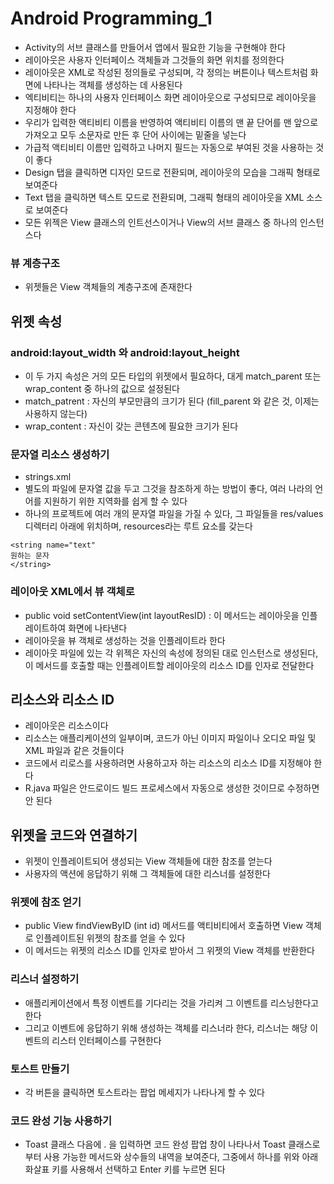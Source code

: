 # Android Programming_1
* Activity의 서브 클래스를 만들어서 앱에서 필요한 기능을 구현해야 한다
* 레이아웃은 사용자 인터페이스 객체들과 그것들의 화면 위치를 정의한다
* 레이아웃은 XML로 작성된 정의들로 구성되며, 각 정의는 버튼이나 텍스트처럼 화면에 나타나는 객체를 생성하는 데 사용된다
* 엑티비티는 하나의 사용자 인터페이스 화면 레이아웃으로 구성되므로 레이아웃을 지정해야 한다
* 우리가 입력한 액티비티 이름을 반영하여 액티비티 이름의 맨 끝 단어를 맨 앞으로 가져오고 모두 소문자로 만든 후 단어 사이에는 밑줄을 넣는다
* 가급적 액티비티 이름만 입력하고 나머지 필드는 자동으로 부여된 것을 사용하는 것이 좋다
* Design 탭을 클릭하면 디자인 모드로 전환되며, 레이아웃의 모습을 그래픽 형태로 보여준다
* Text 탭을 클릭하면 텍스트 모드로 전환되며, 그래픽 형태의 레이아웃을 XML 소스로 보여준다
* 모든 위젝은 View 클래스의 인트선스이거나 View의 서브 클래스 중 하나의 인스턴스다

### 뷰 계층구조
* 위젯들은 View 객체들의 계층구조에 존재한다

## 위젯 속성
### android:layout_width 와 android:layout_height
* 이 두 가지 속성은 거의 모든 타입의 위젯에서 필요하다, 대게 match_parent 또는 wrap_content 중 하나의 값으로 설정된다
* match_patrent : 자신의 부모만큼의 크기가 된다 (fill_parent 와 같은 것, 이제는 사용하지 않는다)
* wrap_content : 자신이 갖는 콘텐츠에 필요한 크기가 된다

### 문자열 리소스 생성하기
* strings.xml
* 별도의 파일에 문자열 값을 두고 그것을 참조하게 하는 방법이 좋다, 여러 나라의 언어를 지원하기 위한 지역화를 쉽게 할 수 있다
* 하나의 프로젝트에 여러 개의 문자열 파일을 가질 수 있다, 그 파일들을 res/values 디렉터리 아래에 위치하며, resources라는 루트 요소를 갖는다
```
<string name="text"
원하는 문자
</string>
```

### 레이아웃 XML에서 뷰 객체로
* public void setContentView(int layoutResID) : 이 메서드는 레이아웃을 인플레이트하여 화면에 나타낸다
* 레이아웃을 뷰 객체로 생성하는 것을 인플레이트라 한다
* 레이아웃 파일에 있는 각 위젝은 자신의 속성에 정의된 대로 인스턴스로 생성된다, 이 메서드를 호출할 때는 인플레이트할 레이아웃의 리소스 ID를 인자로 전달한다

## 리소스와 리소스 ID
* 레이아웃은 리소스이다
* 리소스는 애플리케이션의 일부이며, 코드가 아닌 이미지 파일이나 오디오 파일 및 XML 파일과 같은 것들이다
* 코드에서 리로스를 사용하려면 사용하고자 하는 리소스의 리소스 ID를 지정해야 한다
* R.java 파일은 안드로이드 빌드 프로세스에서 자동으로 생성한 것이므로 수정하면 안 된다

## 위젯을 코드와 연결하기
* 위젯이 인플레이트되어 생성되는 View 객체들에 대한 참조를 얻는다
* 사용자의 액션에 응답하기 위해 그 객체들에 대한 리스너를 설정한다

### 위젯에 참조 얻기
* public View findViewByID (int id) 메서드를 액티비티에서 호출하면 View 객체로 인플레이트된 위젯의 참조를 얻을 수 있다
* 이 메서드는 위젯의 리소스 ID를 인자로 받아서 그 위젯의 View 객체를 반환한다

### 리스너 설정하기
* 애플리케이션에서 특정 이벤트를 기다리는 것을 가리켜 그 이벤트를 리스닝한다고 한다
* 그리고 이벤트에 응답하기 위해 생성하는 객체를 리스너라 한다, 리스너는 해당 이벤트의 리스터 인터페이스를 구현한다

### 토스트 만들기
* 각 버튼을 클릭하면 토스트라는 팝업 메세지가 나타나게 할 수 있다

### 코드 완성 기능 사용하기
* Toast 클래스 다음에 . 을 입력하면 코드 완성 팝업 창이 나타나서 Toast 클래스로부터 사용 가능한 메서드와 상수들의 내역을 보여준다, 그중에서 하나를 위와 아래 화살표 키를 사용해서 선택하고 Enter 키를 누르면 된다
